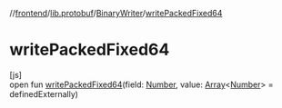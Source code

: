 //[frontend](../../../index.md)/[lib.protobuf](../index.md)/[BinaryWriter](index.md)/[writePackedFixed64](write-packed-fixed64.md)

# writePackedFixed64

[js]\
open fun [writePackedFixed64](write-packed-fixed64.md)(field: [Number](https://kotlinlang.org/api/latest/jvm/stdlib/kotlin/-number/index.html), value: [Array](https://kotlinlang.org/api/latest/jvm/stdlib/kotlin/-array/index.html)&lt;[Number](https://kotlinlang.org/api/latest/jvm/stdlib/kotlin/-number/index.html)&gt; = definedExternally)
